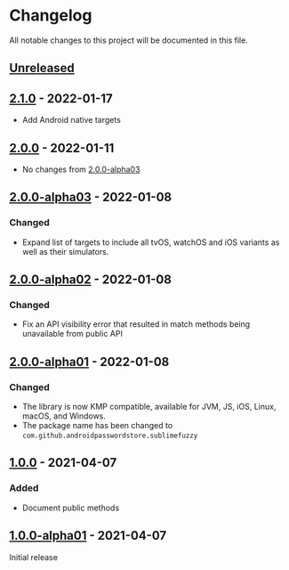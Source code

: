 # Changelog

All notable changes to this project will be documented in this file.

## [Unreleased]

## [2.1.0] - 2022-01-17

- Add Android native targets

## [2.0.0] - 2022-01-11

- No changes from [2.0.0-alpha03]

## [2.0.0-alpha03] - 2022-01-08

### Changed

- Expand list of targets to include all tvOS, watchOS and iOS variants as well as their simulators.

## [2.0.0-alpha02] - 2022-01-08

### Changed

- Fix an API visibility error that resulted in match methods being unavailable from public API

## [2.0.0-alpha01] - 2022-01-08

### Changed

- The library is now KMP compatible, available for JVM, JS, iOS, Linux, macOS, and Windows.
- The package name has been changed to `com.github.androidpasswordstore.sublimefuzzy`

## [1.0.0] - 2021-04-07

### Added

- Document public methods

## [1.0.0-alpha01] - 2021-04-07

Initial release

[Unreleased]: https://github.com/android-password-store/sublime-fuzzy/compare/v2.1.0..develop

[2.1.0]: https://github.com/android-password-store/sublime-fuzzy/compare/v2.1.0..v2.0.0

[2.0.0]: https://github.com/android-password-store/sublime-fuzzy/compare/v2.0.0-alpha03..v2.0.0

[2.0.0-alpha03]: https://github.com/android-password-store/sublime-fuzzy/compare/v2.0.0-alpha02..v2.0.0-alpha03

[2.0.0-alpha02]: https://github.com/android-password-store/sublime-fuzzy/compare/v2.0.0-alpha01..v2.0.0-alpha02

[2.0.0-alpha01]: https://github.com/android-password-store/sublime-fuzzy/compare/v1.0.0..v2.0.0-alpha01

[1.0.0]: https://github.com/android-password-store/sublime-fuzzy/compare/v1.0.0-alpha01..v1.0.0

[1.0.0-alpha01]: https://github.com/android-password-store/sublime-fuzzy/commits/v1.0.0-alpha01

